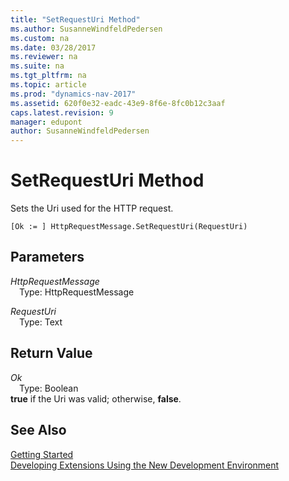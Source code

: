 ```yaml
---
title: "SetRequestUri Method"
ms.author: SusanneWindfeldPedersen
ms.custom: na
ms.date: 03/28/2017
ms.reviewer: na
ms.suite: na
ms.tgt_pltfrm: na
ms.topic: article
ms.prod: "dynamics-nav-2017"
ms.assetid: 620f0e32-eadc-43e9-8f6e-8fc0b12c3aaf
caps.latest.revision: 9
manager: edupont
author: SusanneWindfeldPedersen
---
```


# SetRequestUri Method
Sets the Uri used for the HTTP request.

```
[Ok := ] HttpRequestMessage.SetRequestUri(RequestUri)
```

## Parameters
*HttpRequestMessage*  
&emsp;Type: HttpRequestMessage

*RequestUri*  
&emsp;Type: Text

## Return Value
*Ok*  
&emsp;Type: Boolean  
**true** if the Uri was valid; otherwise, **false**.

## See Also
[Getting Started](newdev-get-started.md)  
[Developing Extensions Using the New Development Environment](newdev-dev-overview.md)
